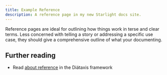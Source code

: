 ```yaml
---
title: Example Reference
description: A reference page in my new Starlight docs site.
---
```


Reference pages are ideal for outlining how things work in terse and clear terms. Less concerned with telling a story or addressing a specific use case, they should give a comprehensive outline of what your documenting.

## Further reading

-   Read [about reference](https://diataxis.fr/reference/) in the Diátaxis framework
